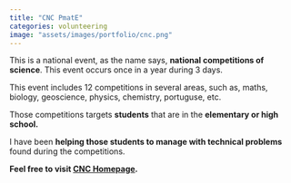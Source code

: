 ```yaml
---
title: "CNC PmatE"
categories: volunteering
image: "assets/images/portfolio/cnc.png"
---
```


This is a national event, as the name says, **national competitions of science**. This event occurs once in a year during 3 days.

This event includes 12 competitions in several areas, such as, maths, biology, geoscience, physics, chemistry, portuguse, etc.

Those competitions targets **students** that are in the **elementary or high school.**

I have been **helping those students to manage with technical problems** found during the competitions.

**Feel free to visit [CNC Homepage](http://pmate4.ua.pt/cnc/).**